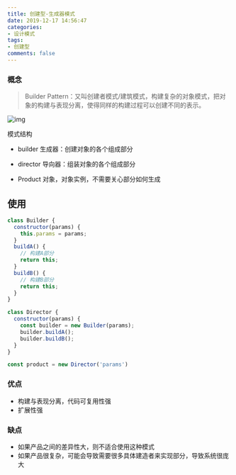 ```yaml
---
title: 创建型-生成器模式
date: 2019-12-17 14:56:47
categories:
- 设计模式
tags:
- 创建型
comments: false
---
```


### 概念

> Builder Pattern：又叫创建者模式/建筑模式，构建复杂的对象模式，把对象的构建与表现分离，使得同样的构建过程可以创建不同的表示。

![img](https://raw.githubusercontent.com/xietao3/Study-Plan/master/DesignPatterns/src/%E5%BB%BA%E9%80%A0%E8%80%85.png)

模式结构

- builder 生成器：创建对象的各个组成部分

- director 导向器：组装对象的各个组成部分

- Product 对象，对象实例，不需要关心部分如何生成



## 使用

```js
class Builder {
  constructor(params) {
    this.params = params;
  }
  buildA() {
    // 构建A部分
    return this;
  }
  buildB() {
    // 构建B部分
    return this;
  }
}

class Director {
  constructor(params) {
    const builder = new Builder(params);
    builder.buildA();
    builder.buildB();
  }
}

const product = new Director('params')
```



### 优点

- 构建与表现分离，代码可复用性强
- 扩展性强



### 缺点

- 如果产品之间的差异性大，则不适合使用这种模式
- 如果产品很复杂，可能会导致需要很多具体建造者来实现部分，导致系统很庞大
